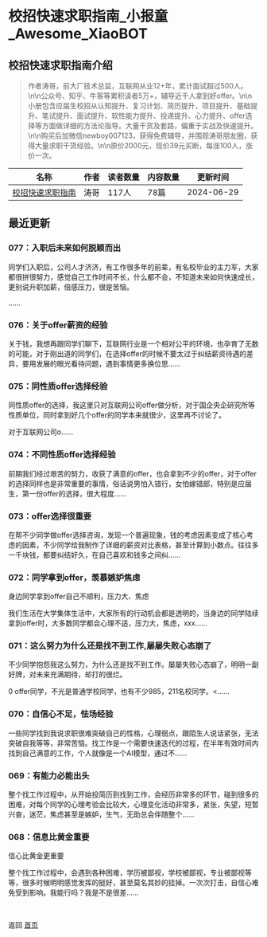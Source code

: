 # 校招快速求职指南_小报童_Awesome_XiaoBOT

## 校招快速求职指南介绍
> 作者涛哥，前大厂技术总监，互联网从业12+年，累计面试超过500人。\n\n公众号、知乎、牛客等累积读者5万+，辅导近千人拿到好offer。\n\n小册包含应届生校招从认知提升、复习计划、简历提升，项目提升、基础提升、笔试提升、面试提升、软性能力提升、投递提升、心力提升、offer选择等方面做详细的方法论指导。大量干货及套路，偏重于实战及快速提升。\n\n购买后加微信newboy007123，获得免费辅导，并围观涛哥朋友圈，获得大量求职干货经验。\n\n原价2000元，现价39元买断，每涨100人，涨价一次。  
  


|名称|作者|读者数量|内容数量|更新时间|
|---|---|---|---|---|
|[校招快速求职指南](https://xiaobot.net/p/newboy007123?refer=9c3f1c95-a052-465a-9902-f6d75080262a)|涛哥|117人|78篇|2024-06-29|

## 最近更新
### 077：入职后未来如何脱颖而出

同学们入职后，公司人才济济，有工作很多年的前辈，有名校毕业的主力军，大家都很拼很努力，感觉自己工作时间不长，什么都不会，不知道未来如何快速成长，更别说升职加薪，倍感压力，很是苦恼。

......

### 076：关于offer薪资的经验

关于钱，我想再跟同学们聊下，互联网行业是一个相对公平的环境，也孕育了无数的可能，对于刚出道的同学们，在选择offer的时候不要太过于纠结薪资待遇的差异，要用发展的眼光看待问题，遇到事情更多换位思......

### 075：同性质offer选择经验

同性质offer的选择，我这里只对互联网公司offer做分析，对于国企央企研究所等性质单位，同时拿到好几个offer的同学本来就很少，这里再不讨论了。

对于互联网公司o......

### 074：不同性质offer选择经验

前期我们经过艰苦的努力，收获了满意的offer，也会拿到不少的offer，对于offer的选择同样也是非常重要的事情，俗话说男怕入错行，女怕嫁错郎，特别是应届生，第一份offer的选择，很大程度......

### 073：offer选择很重要

在帮不少同学做offer选择咨询，发现一个普遍现象，钱的考虑因素变成了核心考虑的因素，不少同学给我制作了详细的薪资对比表格，甚至计算到小数点。往往多一千块钱，都要纠结好久，在自己喜欢和钱多之间纠......

### 072：同学拿到offer，羡慕嫉妒焦虑

身边同学拿到offer自己不顺利，压力大、焦虑

我们生活在大学集体生活中，大家所有的行动机会都是透明的，当身边的同学陆续拿到offer时，大多数同学都会心理不适，压力大，焦虑，xxx......

### 071：这么努力为什么还是找不到工作,屡屡失败心态崩了

不少同学抱怨我这么努力，为什么还是找不到工作。屡屡失败心态崩了，明明一副好牌，对未来充满期待，却打的很烂。

0 offer同学，不光是普通学校同学，也有不少985，211名校同学。<......

### 070：自信心不足，怯场经验

一些同学找到我说求职很难突破自己的性格，心理弱点，跟陌生人说话紧张，无法突破自我等等，非常苦恼。找工作是一个需要快速迭代的过程，在半年有效时间内找到自己满意的工作，个人就像是一个AI模型，通过不......

### 069：有能力必能出头

整个找工作过程中，从开始投简历到找到工作，会经历非常多的环节，碰到很多的困难，对每个同学的心理考验会比较大，心理变化活动非常多，紧张，失望，短暂兴奋，迷茫，焦虑甚至是嫉妒，生气，无助总会伴随整个......

### 068：信息比黄金重要

信心比黄金更重要

整个找工作过程中，会遇到各种困难，学历被鄙视，学校被鄙视，专业被鄙视等等，很多时候明明感觉发挥的挺好，甚至莫名其妙的挂掉。一次次打击，自信心难免受到影响。我能行吗？我是不是很差......


<a href="https://github.com/Reno9527/awesome-xiaobot" style="color: white; text-decoration: none;">awesome-xiaobot</a>

返回 [首页](../README.md)
